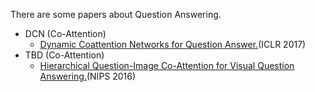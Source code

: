 There are some papers about Question Answering.
* DCN (Co-Attention)
  - [Dynamic Coattention Networks for Question Answer.](https://arxiv.org/pdf/1611.01604.pdf)(ICLR 2017)
* TBD (Co-Attention)
  - [Hierarchical Question-Image Co-Attention for Visual Question Answering.](https://arxiv.org/pdf/1606.00061.pdf)(NIPS 2016)

